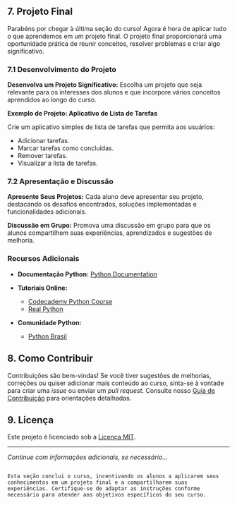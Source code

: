## 7. Projeto Final

Parabéns por chegar à última seção do curso! Agora é hora de aplicar tudo o que aprendemos em um projeto final. O projeto final proporcionará uma oportunidade prática de reunir conceitos, resolver problemas e criar algo significativo.

### 7.1 Desenvolvimento do Projeto

**Desenvolva um Projeto Significativo:** Escolha um projeto que seja relevante para os interesses dos alunos e que incorpore vários conceitos aprendidos ao longo do curso.

**Exemplo de Projeto: Aplicativo de Lista de Tarefas**

Crie um aplicativo simples de lista de tarefas que permita aos usuários:

- Adicionar tarefas.
- Marcar tarefas como concluídas.
- Remover tarefas.
- Visualizar a lista de tarefas.

### 7.2 Apresentação e Discussão

**Apresente Seus Projetos:** Cada aluno deve apresentar seu projeto, destacando os desafios encontrados, soluções implementadas e funcionalidades adicionais.

**Discussão em Grupo:** Promova uma discussão em grupo para que os alunos compartilhem suas experiências, aprendizados e sugestões de melhoria.

### Recursos Adicionais

- **Documentação Python:** [Python Documentation](https://docs.python.org/3/)

- **Tutoriais Online:**
  - [Codecademy Python Course](https://www.codecademy.com/learn/learn-python)
  - [Real Python](https://realpython.com/)

- **Comunidade Python:**
  - [Python Brasil](https://python.org.br/)

## 8. Como Contribuir

Contribuições são bem-vindas! Se você tiver sugestões de melhorias, correções ou quiser adicionar mais conteúdo ao curso, sinta-se à vontade para criar uma *issue* ou enviar um *pull request*. Consulte nosso [Guia de Contribuição](CONTRIBUTING.md) para orientações detalhadas.

## 9. Licença

Este projeto é licenciado sob a [Licença MIT](LICENSE).

---


*Continue com informações adicionais, se necessário...*
```

Esta seção conclui o curso, incentivando os alunos a aplicarem seus conhecimentos em um projeto final e a compartilharem suas experiências. Certifique-se de adaptar as instruções conforme necessário para atender aos objetivos específicos do seu curso.
